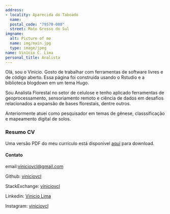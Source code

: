 ```yaml
---
address:
- locality: Aparecida do Taboado
  name: 
  postal_code: "79570-000"
  street: Mato Grosso do Sul
imgname:
  alt: Picture of me
  name: img/main.jpg
  type: image/jpeg
name: Vinício C. Lima 
personal_title: Analista 
---
```


Olá, sou o Vinicio. Gosto de trabalhar com ferramentas de software livres e de código aberto. Essa página foi construida usando o Rstudio e a biblioteca blogdown em um tema Hugo.  

Sou Analista Florestal no setor de celulose e tenho aplicado ferramentas de geoprocessamento, sensoriamento remoto e ciência de dados em desafios relacionados a expansão de bases florestais, dentre outros.

Anteriormente atuei como pesquisador em temas de gênese, classsificação e mapeamento digital de solos.

### Resumo CV

Uma versão PDF do meu currículo está disponivel [aqui](https://github.com/viniciovcl/Vinicio-Vitae/blob/master/Vitae%20Vinicio/Vitae-Vinicio.pdf) para download. 


#### Contato

email:viniciovcl@gmail.com

Github: [viniciovcl](https://github.com/viniciovcl)

StackExchange: [viniciovcl](https://gis.stackexchange.com/users/129911/viniciovcl)

Linkedin: [Vinicio Lima](https://www.linkedin.com/public-profile/settings?lipi=urn%3Ali%3Apage%3Ad_flagship3_profile_self_edit_contact-info%3Bl1%2FEX52aQzu496LdsjovLA%3D%3D)

Instagram: [viniciovcl](https://www.instagram.com/viniciovcl?utm_source=qr&igsh=MWswdmMzbGxoNHQ1eA==)



